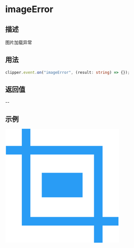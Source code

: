 # imageError

<backTop />

## 描述

图片加载异常

## 用法

```ts
clipper.event.on("imageError", (result: string) => {});
```

## 返回值

--

## 示例

<img src='/public/logo.svg'/>
